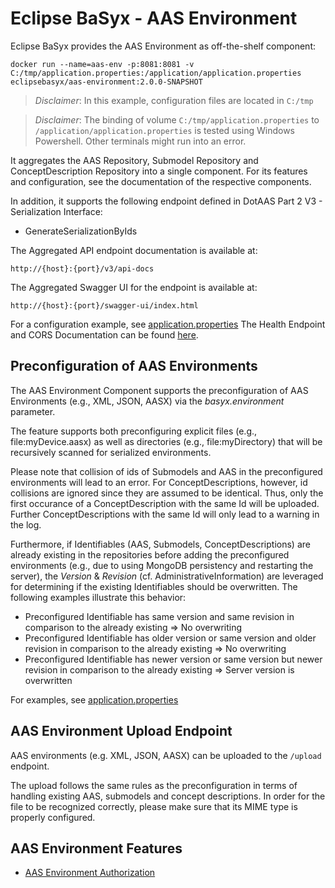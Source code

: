 # Eclipse BaSyx - AAS Environment
Eclipse BaSyx provides the AAS Environment as off-the-shelf component:

    docker run --name=aas-env -p:8081:8081 -v C:/tmp/application.properties:/application/application.properties eclipsebasyx/aas-environment:2.0.0-SNAPSHOT 

> *Disclaimer*: In this example, configuration files are located in `C:/tmp`

> *Disclaimer*: The binding of volume `C:/tmp/application.properties` to `/application/application.properties` is tested using Windows Powershell. Other terminals might run into an error.

It aggregates the AAS Repository, Submodel Repository and ConceptDescription Repository into a single component. For its features and configuration, see the documentation of the respective components.

In addition, it supports the following endpoint defined in DotAAS Part 2 V3 - Serialization Interface:
- GenerateSerializationByIds

The Aggregated API endpoint documentation is available at:

	http://{host}:{port}/v3/api-docs
	
The Aggregated Swagger UI for the endpoint is available at:

	http://{host}:{port}/swagger-ui/index.html

For a configuration example, see [application.properties](./basyx.aasenvironment.component/src/main/resources/application.properties)
The Health Endpoint and CORS Documentation can be found [here](../docs/Readme.md). 

## Preconfiguration of AAS Environments
The AAS Environment Component supports the preconfiguration of AAS Environments (e.g., XML, JSON, AASX) via the _basyx.environment_ parameter. 

The feature supports both preconfiguring explicit files (e.g., file:myDevice.aasx) as well as directories (e.g., file:myDirectory) that will be recursively scanned for serialized environments.

Please note that collision of ids of Submodels and AAS in the preconfigured environments will lead to an error. For ConceptDescriptions, however, id collisions are ignored since they are assumed to be identical. Thus, only the first occurance of a ConceptDescription with the same Id will be uploaded. Further ConceptDescriptions with the same Id will only lead to a warning in the log. 

Furthermore, if Identifiables (AAS, Submodels, ConceptDescriptions) are already existing in the repositories before adding the preconfigured environments (e.g., due to using MongoDB persistency and restarting the server), the _Version_ & _Revision_ (cf. AdministrativeInformation) are leveraged for determining if the existing Identifiables should be overwritten. The following examples illustrate this behavior:
* Preconfigured Identifiable has same version and same revision in comparison to the already existing => No overwriting
* Preconfigured Identifiable has older version or same version and older revision in comparison to the already existing => No overwriting
* Preconfigured Identifiable has newer version or same version but newer revision in comparison to the already existing => Server version is overwritten


For examples, see [application.properties](./basyx.aasenvironment.component/src/main/resources/application.properties)

## AAS Environment Upload Endpoint

AAS environments (e.g. XML, JSON, AASX) can be uploaded to the `/upload` endpoint. 
    
The upload follows the same rules as the preconfiguration in terms of handling existing AAS, submodels and concept descriptions. In order for the file to be recognized correctly, please make sure that its MIME type is properly configured.

## AAS Environment Features
* [AAS Environment Authorization](basyx.aasenvironment-feature-authorization)